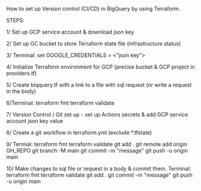How to set up Version control (CI/CD) in BigQuery by using Terraform.

STEPS:

1/ Set up GCP service account & download json key

2/ Set up GC bucket to store Terraform state file (infrastructure status)

3/ Terminal: set GOOGLE_CREDENTIALS = <"json key">

4/ Initialize Terraform environment for GCP (precise bucket & GCP project in providers.tf)

5/ Create biqquery.tf with a link to a file with sql request (or write a request in the body)

6/Terminal: 
terraform fmt
terraform validate

7/ Version Control / Git set up - set up Actions secrets & add GCP service account json key value 

8/ Create a git workflow in terraform.yml (exclude *.tfstate)

9/ Termial:
terraform fmt
terraform validate
git add .
git remote add origin GH_REPO
git branch -M main
git commit -m "message"
git push -u origin main

10/ Make changes to sql file or request in a body & commit them.
Terminal:
terraform fmt
terraform validate
git add .
git commit -m "message"
git push -u origin main
